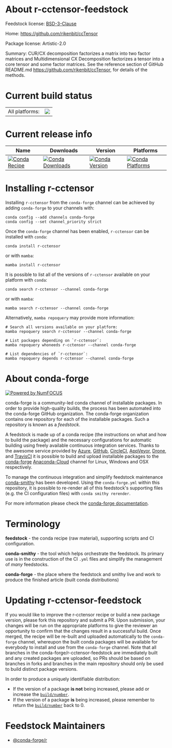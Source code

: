 About r-cctensor-feedstock
==========================

Feedstock license: [BSD-3-Clause](https://github.com/conda-forge/r-cctensor-feedstock/blob/main/LICENSE.txt)

Home: https://github.com/rikenbit/ccTensor

Package license: Artistic-2.0

Summary: CUR/CX decomposition factorizes a matrix into two factor matrices and Multidimensional CX Decomposition factorizes a tensor into a core tensor and some factor matrices. See the reference section of GitHub README.md <https://github.com/rikenbit/ccTensor>, for details of the methods.

Current build status
====================


<table><tr><td>All platforms:</td>
    <td>
      <a href="https://dev.azure.com/conda-forge/feedstock-builds/_build/latest?definitionId=14359&branchName=main">
        <img src="https://dev.azure.com/conda-forge/feedstock-builds/_apis/build/status/r-cctensor-feedstock?branchName=main">
      </a>
    </td>
  </tr>
</table>

Current release info
====================

| Name | Downloads | Version | Platforms |
| --- | --- | --- | --- |
| [![Conda Recipe](https://img.shields.io/badge/recipe-r--cctensor-green.svg)](https://anaconda.org/conda-forge/r-cctensor) | [![Conda Downloads](https://img.shields.io/conda/dn/conda-forge/r-cctensor.svg)](https://anaconda.org/conda-forge/r-cctensor) | [![Conda Version](https://img.shields.io/conda/vn/conda-forge/r-cctensor.svg)](https://anaconda.org/conda-forge/r-cctensor) | [![Conda Platforms](https://img.shields.io/conda/pn/conda-forge/r-cctensor.svg)](https://anaconda.org/conda-forge/r-cctensor) |

Installing r-cctensor
=====================

Installing `r-cctensor` from the `conda-forge` channel can be achieved by adding `conda-forge` to your channels with:

```
conda config --add channels conda-forge
conda config --set channel_priority strict
```

Once the `conda-forge` channel has been enabled, `r-cctensor` can be installed with `conda`:

```
conda install r-cctensor
```

or with `mamba`:

```
mamba install r-cctensor
```

It is possible to list all of the versions of `r-cctensor` available on your platform with `conda`:

```
conda search r-cctensor --channel conda-forge
```

or with `mamba`:

```
mamba search r-cctensor --channel conda-forge
```

Alternatively, `mamba repoquery` may provide more information:

```
# Search all versions available on your platform:
mamba repoquery search r-cctensor --channel conda-forge

# List packages depending on `r-cctensor`:
mamba repoquery whoneeds r-cctensor --channel conda-forge

# List dependencies of `r-cctensor`:
mamba repoquery depends r-cctensor --channel conda-forge
```


About conda-forge
=================

[![Powered by
NumFOCUS](https://img.shields.io/badge/powered%20by-NumFOCUS-orange.svg?style=flat&colorA=E1523D&colorB=007D8A)](https://numfocus.org)

conda-forge is a community-led conda channel of installable packages.
In order to provide high-quality builds, the process has been automated into the
conda-forge GitHub organization. The conda-forge organization contains one repository
for each of the installable packages. Such a repository is known as a *feedstock*.

A feedstock is made up of a conda recipe (the instructions on what and how to build
the package) and the necessary configurations for automatic building using freely
available continuous integration services. Thanks to the awesome service provided by
[Azure](https://azure.microsoft.com/en-us/services/devops/), [GitHub](https://github.com/),
[CircleCI](https://circleci.com/), [AppVeyor](https://www.appveyor.com/),
[Drone](https://cloud.drone.io/welcome), and [TravisCI](https://travis-ci.com/)
it is possible to build and upload installable packages to the
[conda-forge](https://anaconda.org/conda-forge) [Anaconda-Cloud](https://anaconda.org/)
channel for Linux, Windows and OSX respectively.

To manage the continuous integration and simplify feedstock maintenance
[conda-smithy](https://github.com/conda-forge/conda-smithy) has been developed.
Using the ``conda-forge.yml`` within this repository, it is possible to re-render all of
this feedstock's supporting files (e.g. the CI configuration files) with ``conda smithy rerender``.

For more information please check the [conda-forge documentation](https://conda-forge.org/docs/).

Terminology
===========

**feedstock** - the conda recipe (raw material), supporting scripts and CI configuration.

**conda-smithy** - the tool which helps orchestrate the feedstock.
                   Its primary use is in the construction of the CI ``.yml`` files
                   and simplify the management of *many* feedstocks.

**conda-forge** - the place where the feedstock and smithy live and work to
                  produce the finished article (built conda distributions)


Updating r-cctensor-feedstock
=============================

If you would like to improve the r-cctensor recipe or build a new
package version, please fork this repository and submit a PR. Upon submission,
your changes will be run on the appropriate platforms to give the reviewer an
opportunity to confirm that the changes result in a successful build. Once
merged, the recipe will be re-built and uploaded automatically to the
`conda-forge` channel, whereupon the built conda packages will be available for
everybody to install and use from the `conda-forge` channel.
Note that all branches in the conda-forge/r-cctensor-feedstock are
immediately built and any created packages are uploaded, so PRs should be based
on branches in forks and branches in the main repository should only be used to
build distinct package versions.

In order to produce a uniquely identifiable distribution:
 * If the version of a package **is not** being increased, please add or increase
   the [``build/number``](https://docs.conda.io/projects/conda-build/en/latest/resources/define-metadata.html#build-number-and-string).
 * If the version of a package **is** being increased, please remember to return
   the [``build/number``](https://docs.conda.io/projects/conda-build/en/latest/resources/define-metadata.html#build-number-and-string)
   back to 0.

Feedstock Maintainers
=====================

* [@conda-forge/r](https://github.com/conda-forge/r/)

